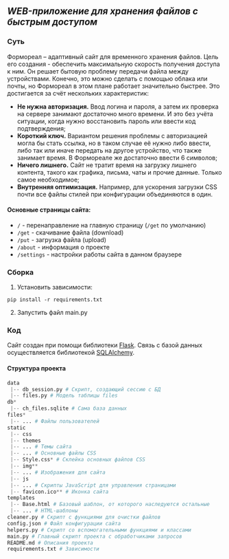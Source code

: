 ## _WEB-приложение для хранения файлов с быстрым доступом_



### Суть
Формореал – адаптивный сайт для временного хранения файлов. Цель его создания - обеспечить максимальную скорость получения доступа к ним. Он решает бытовую проблему передачи файла между устройствами. Конечно, это можно сделать с помощью облака или почты, но Формореал в этом плане работает значительно быстрее. Это достигается за счёт нескольких характеристик:

* **Не нужна авторизация.** Ввод логина и пароля, а затем их проверка на сервере занимают достаточно много времени. И это без учёта ситуации, когда нужно восстановить пароль или ввести код подтверждения;
* **Короткий ключ.** Вариантом решения проблемы с авторизацией могла бы стать ссылка, но в таком случае её нужно либо ввести, либо так или иначе передать на другое устройство, что также занимает время. В Формореале же достаточно ввести 6 символов;
* **Ничего лишнего.** Сайт не тратит время на загрузку лишнего контента, такого как графика, письма, чаты и прочие данные. Только самое необходимое;
* **Внутренняя оптимизация.** Например, для ускорения загрузки CSS почти все файлы стилей при конфигурации объединяются в один.

#### Основные страницы сайта:

* `/` - перенаправление на главную страницу (`/get` по умолчанию)
* `/get` - скачивание файла (download)
* `/put` - загрузка файла (upload)
* `/about` - информация о проекте
* `/settings` - настройки работы сайта в данном браузере


### Сборка
1. Установить зависимости:
```
pip install -r requirements.txt
```
2. Запустить файл main.py

### Код

Сайт создан при помощи библиотеки [Flask](https://pypi.org/project/Flask/). Связь с базой данных осуществляется библиотекой [SQLAlchemy](https://pypi.org/project/SQLAlchemy/).

#### Структура проекта

```python
data
 |-- db_session.py # Скрипт, создающий сессию с БД
 |-- files.py # Модель таблицы files
db*
 |-- ch_files.sqlite # Сама база данных
files*
 |-- ... # Файлы пользователей
static
 |-- css
 |-- themes
 |-- ... # Темы сайта
 |-- ... # Основные файлы CSS
 |-- Style.css* # Склейка основных файлов CSS
 |-- img**
 |-- ... # Изображения для сайта
 |-- js
 |-- ... # Скрипты JavaScript для управления страницами
 |-- favicon.ico** # Иконка сайта
templates
 |-- Base.html # Базовый шаблон, от которого наследуются остальные
 |-- ... # HTML-шаблоны
cleaner.py # Скрипт с функциями для очистки файлов
config.json # Файл конфигурации сайта
helpers.py # Скрипт со вспомогательными функциями и классами
main.py # Главный скрипт проекта с обработчиками запросов
README.md # Описания проекта
requirements.txt # Зависимости
```
